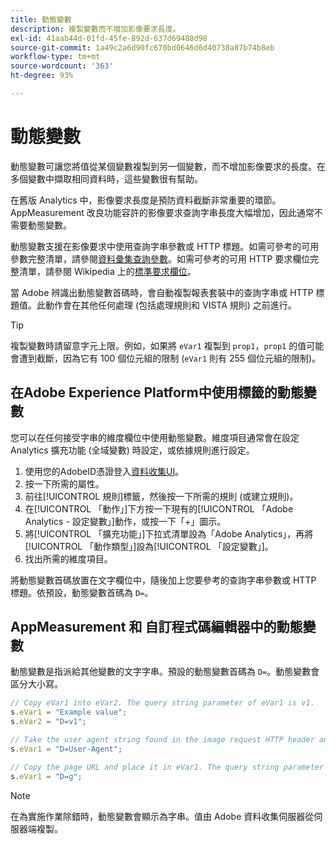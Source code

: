 ```yaml
---
title: 動態變數
description: 複製變數而不增加影像要求長度。
exl-id: 41aab44d-01fd-45fe-892d-637d69488d98
source-git-commit: 1a49c2a6d90fc670bd0646d6d40738a87b74b8eb
workflow-type: tm+mt
source-wordcount: '363'
ht-degree: 93%

---
```


# 動態變數

動態變數可讓您將值從某個變數複製到另一個變數，而不增加影像要求的長度。在多個變數中擷取相同資料時，這些變數很有幫助。

在舊版 Analytics 中，影像要求長度是預防資料截斷非常重要的環節。AppMeasurement 改良功能容許的影像要求查詢字串長度大幅增加，因此通常不需要動態變數。

動態變數支援在影像要求中使用查詢字串參數或 HTTP 標題。如需可參考的可用參數完整清單，請參閱[資料彙集查詢參數](../../validate/query-parameters.md)。如需可參考的可用 HTTP 要求欄位完整清單，請參閱 Wikipedia 上的[標準要求欄位](https://en.wikipedia.org/wiki/List_of_HTTP_header_fields#Request_fields)。

當 Adobe 辨識出動態變數首碼時，會自動複製報表套裝中的查詢字串或 HTTP 標題值。此動作會在其他任何處理 (包括處理規則和 VISTA 規則) 之前進行。

>[!TIP]
>
>複製變數時請留意字元上限。例如，如果將 `eVar1` 複製到 `prop1`，`prop1` 的值可能會遭到截斷，因為它有 100 個位元組的限制 (`eVar1` 則有 255 個位元組的限制)。

## 在Adobe Experience Platform中使用標籤的動態變數

您可以在任何接受字串的維度欄位中使用動態變數。維度項目通常會在設定 Analytics 擴充功能 (全域變數) 時設定，或依據規則進行設定。

1. 使用您的AdobeID憑證登入[資料收集UI](https://experience.adobe.com/data-collection)。
2. 按一下所需的屬性。
3. 前往[!UICONTROL 規則]標籤，然後按一下所需的規則 (或建立規則)。
4. 在[!UICONTROL 「動作」]下方按一下現有的[!UICONTROL 「Adobe Analytics - 設定變數」]動作，或按一下「+」圖示。
5. 將[!UICONTROL 「擴充功能」]下拉式清單設為「Adobe Analytics」，再將[!UICONTROL 「動作類型」]設為[!UICONTROL 「設定變數」]。
6. 找出所需的維度項目。

將動態變數首碼放置在文字欄位中，隨後加上您要參考的查詢字串參數或 HTTP 標題。依預設，動態變數首碼為 `D=`。

## AppMeasurement 和 自訂程式碼編輯器中的動態變數

動態變數是指派給其他變數的文字字串。預設的動態變數首碼為 `D=`。動態變數會區分大小寫。

```js
// Copy eVar1 into eVar2. The query string parameter of eVar1 is v1.
s.eVar1 = "Example value";
s.eVar2 = "D=v1";

// Take the user agent string found in the image request HTTP header and place it in eVar1.
s.eVar1 = "D=User-Agent";

// Copy the page URL and place it in eVar1. The query string parameter of page URL is g.
s.eVar1 = "D=g";
```

>[!NOTE]
>
> 在為實施作業除錯時，動態變數會顯示為字串。值由 Adobe 資料收集伺服器從伺服器端複製。

